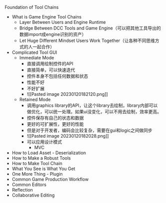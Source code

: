 Foundation of Tool Chains
-   What is Game Engine Tool Chains
	-   Layer Between Users and Engine Runtime
	-   Bridge Between DCC Tools and Game Engine（可以把其他工具导出的数据import成engine识别的资产）
	-   Let Huge Different Mindset Users Work Together（让各种不同思维方式的人一起合作）
-   ﻿﻿Complicated Tool GUI
	-   Immediate Mode
		- 直接调用绘制控件的API
		- 直接简单，可以快速迭代
		- 控件本身不包括任何数据和状态
		- 性能不好
		- 不好扩展
		- ![[Pasted image 20230120182120.png]]
	-   Retained Mode
		- 调用graphics library的API，让这个library去绘制，library内部可以做优化，可以统一处理。如果ui没变化，可以不用去绘制，效率更高。
		- 控件保存有自己的状态和数据
		- 更好的可扩展性，更好的性能
		- 但是对于开发者，编码会比较复杂，需要在gui和logic之间做同步
		- ![[Pasted image 20230120182028.png]]
		- 可以应用设计模式
			- MVC
-   ﻿﻿How to Load Asset - Deserialization
-   ﻿﻿How to Make a Robust Tools
-   ﻿﻿How to Make Tool Chain
-   ﻿﻿What You See is What You Get  
-   One More Thing - Plugin
-   ﻿﻿Common Game Production Workflow
-   ﻿﻿Common Editors
-   ﻿﻿Reflection
-   ﻿﻿Collaborative Editing


